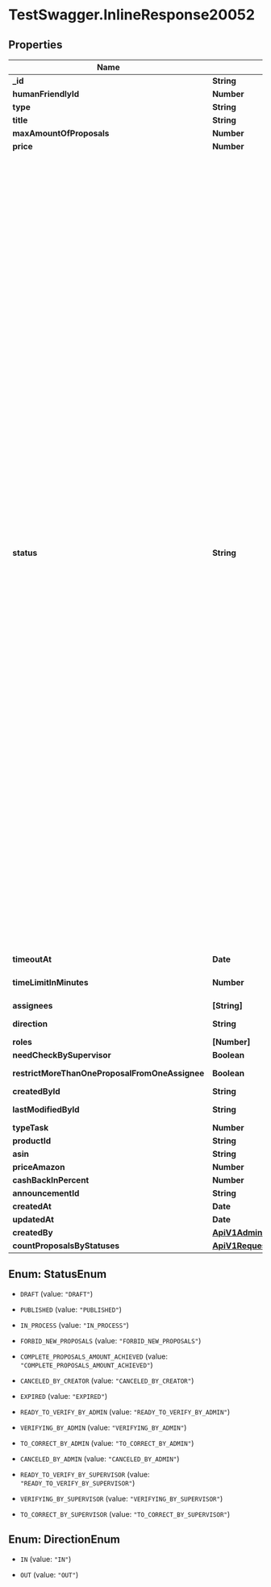 # TestSwagger.InlineResponse20052

## Properties

Name | Type | Description | Notes
------------ | ------------- | ------------- | -------------
**_id** | **String** | GUID заявки в базе данных. | 
**humanFriendlyId** | **Number** | Ключ заявки числом | [optional] 
**type** | **String** | Тип заявки. | 
**title** | **String** | Title заявки. | [optional] 
**maxAmountOfProposals** | **Number** | Количество предложений. | 
**price** | **Number** | Цена за каждое предложение. | 
**status** | **String** |  DRAFT - черновик, заявка создана, но не опубликована  PUBLISHED - заявка опубликована, изменять такую заявку можно! Для того чтобы не произошло неожиданных изменений при  установке этого статуса рассчитываем чек сумму на основе данных самой заявки и деталей при создании и каждом изменении. После этого при публикации предложения будем отправлять этот хеш. Если хеш был изменен то предложение не публикуется и  сервер отдает соответствующую ошибку. Так же из этого статуса можно перевести обратно в статус CREATED (черновик) IN_PROGRESS - по заявке уже есть хотябы одно предложение, изменять такую заявку нельзя, можно только закрыть или снять  с публикации, остановить прием предложений по этой заявке. После этого статуса можно закрыть заявку или она может быть  закрыта автоматически FORBID_NEW_PROPOSALS - снять с публикации, остановить прием предложений по этой заявке, этот статус разрешает закрыть  заявку или перевести ее обратно в статус PUBLISHED/IN_PROGRESS в зависимости от того есть ли по этой заявке уже предложения.  Так же после этого статуса можно закрыть заявку или она может быть автоматически закрыта. Финальные статусы, после них нельзя менять ни заявку ни статус: COMPLETE_PROPOSALS_AMOUNT_ACHIEVED - заявка закрылась автоматически при достижении кол-ва выполненных предложений CANCELED_BY_CREATOR - заявка закрыта пользователем EXPIRED - истек срок заявки, автоматически закрылась Технические статусы: VERIFYING_BY_ADMIN - проверяется адином, такая заявка не отображается в общей выдаче, этот статус выставляет сам админ TO_CORRECT_BY_ADMIN - статус выставляет админ после проверки заявки, после этого статуса можно выставить только статус  READY_TO_VERIFY_BY_ADMIN и эта заявка должна попасть обратно на проверку админу. Если админ проверил все и все ок, то он  выставляет статус CREATED. READY_TO_VERIFY_BY_ADMIN - статус устанавливается клиентом для того чтобы админ проверил изменения по заявке CANCELED_BY_ADMIN - закрыто админом  Статусы для проверки заявки у супервизера (пока вроде не нужно, но статусы можно создать): READY_TO_VERIFY_BY_SUPERVISOR - клиент отправляет заявку на проверку спервизеру, в этом статусе заявка не опубликована  на бирже и подавать предложения нельзя, изменять заявку так же нельзя. Заявки с таким статусом доступны всем супервизерам.  (пока этот функционал вроде не нужен) VERIFYING_BY_SUPERVISOR - в процессе проверки заявки супервизером, в этом статусе заявка не опубликована на бирже и  подавать предложения нельзя, изменять заявку так же нельзя (пока этот функционал вроде не нужен) TO_CORRECT_BY_SUPERVISOR - статус выставляет супервизор после проверки заявки, после этого статуса можно выставить только  статус READY_TO_VERIFY и эта заявка должна попасть обратно на проверку ТОМУ ЖЕ супервизеру что и проверял ее ранее.  (поле supervisorId). Если супервизор проверил все и все ок, то он выставляет статус PUBLISHED. (опять же пока можно заложить  статус но логику не реализовывать)  | 
**timeoutAt** | **Date** | Время закрытия заявки. | [optional] 
**timeLimitInMinutes** | **Number** | Время за которое должен отправить предложение после бронирования. В минутах. | [optional] 
**assignees** | **[String]** | Массив id пользователей. | [optional] 
**direction** | **String** | Направление заявки, исходящая или входящая. | 
**roles** | **[Number]** | Массив массив ролей. | [optional] 
**needCheckBySupervisor** | **Boolean** | Если требуется проверка супервайзером. | [optional] 
**restrictMoreThanOneProposalFromOneAssignee** | **Boolean** | Запретить фрилансеру повторное отправление предложений. | [optional] 
**createdById** | **String** | GUID клиента, который создал заявку. | [optional] 
**lastModifiedById** | **String** | GUID клиента, который обновил запрос на поиск товара. | [optional] 
**typeTask** | **Number** | Код специализации фрилансера | [optional] 
**productId** | **String** | Гуид продукта | [optional] 
**asin** | **String** | Привязанный асин | [optional] 
**priceAmazon** | **Number** | Цена на амазоне | [optional] 
**cashBackInPercent** | **Number** | Возврат средств с покупки в процентах | [optional] 
**announcementId** | **String** | Гуид анонса | [optional] 
**createdAt** | **Date** | Дата создания | [optional] 
**updatedAt** | **Date** | Дата изменения | [optional] 
**createdBy** | [**ApiV1AdminsGetProductsByStatusCreatedBy**](ApiV1AdminsGetProductsByStatusCreatedBy.md) |  | [optional] 
**countProposalsByStatuses** | [**ApiV1RequestsCountProposalsByStatuses**](ApiV1RequestsCountProposalsByStatuses.md) |  | [optional] 



## Enum: StatusEnum


* `DRAFT` (value: `"DRAFT"`)

* `PUBLISHED` (value: `"PUBLISHED"`)

* `IN_PROCESS` (value: `"IN_PROCESS"`)

* `FORBID_NEW_PROPOSALS` (value: `"FORBID_NEW_PROPOSALS"`)

* `COMPLETE_PROPOSALS_AMOUNT_ACHIEVED` (value: `"COMPLETE_PROPOSALS_AMOUNT_ACHIEVED"`)

* `CANCELED_BY_CREATOR` (value: `"CANCELED_BY_CREATOR"`)

* `EXPIRED` (value: `"EXPIRED"`)

* `READY_TO_VERIFY_BY_ADMIN` (value: `"READY_TO_VERIFY_BY_ADMIN"`)

* `VERIFYING_BY_ADMIN` (value: `"VERIFYING_BY_ADMIN"`)

* `TO_CORRECT_BY_ADMIN` (value: `"TO_CORRECT_BY_ADMIN"`)

* `CANCELED_BY_ADMIN` (value: `"CANCELED_BY_ADMIN"`)

* `READY_TO_VERIFY_BY_SUPERVISOR` (value: `"READY_TO_VERIFY_BY_SUPERVISOR"`)

* `VERIFYING_BY_SUPERVISOR` (value: `"VERIFYING_BY_SUPERVISOR"`)

* `TO_CORRECT_BY_SUPERVISOR` (value: `"TO_CORRECT_BY_SUPERVISOR"`)





## Enum: DirectionEnum


* `IN` (value: `"IN"`)

* `OUT` (value: `"OUT"`)




